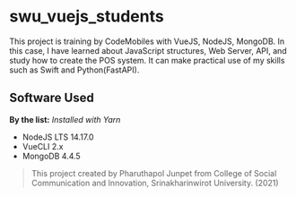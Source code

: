 # swu_vuejs_students

This project is training by CodeMobiles with VueJS, NodeJS, MongoDB. In this case, I have learned about JavaScript structures, Web Server, API, and study how to create the POS system. It can make practical use of my skills such as Swift and Python(FastAPI).

## Software Used

**By the list:** *Installed with Yarn*

- NodeJS LTS 14.17.0
- VueCLI 2.x
- MongoDB 4.4.5

> This project created by Pharuthapol Junpet from College of Social Communication and Innovation, Srinakharinwirot University. (2021)

